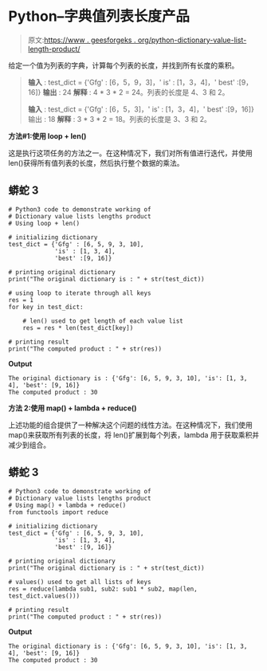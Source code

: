 # Python–字典值列表长度产品

> 原文:[https://www . geesforgeks . org/python-dictionary-value-list-length-product/](https://www.geeksforgeeks.org/python-dictionary-value-lists-lengths-product/)

给定一个值为列表的字典，计算每个列表的长度，并找到所有长度的乘积。

> **输入** : test_dict = {'Gfg' : [6，5，9，3]，' is' : [1，3，4]，' best' :[9，16]}
> **输出** : 24
> **解释** : 4 * 3 * 2 = 24。列表的长度是 4、3 和 2。
> 
> **输入** : test_dict = {'Gfg' : [6，5，3]，' is' : [1，3，4]，' best' :[9，16]}
> 输出 : 18
> **解释** : 3 * 3 * 2 = 18。列表的长度是 3、3 和 2。

**方法#1:使用 loop + len()**

这是执行这项任务的方法之一。在这种情况下，我们对所有值进行迭代，并使用 len()获得所有值列表的长度，然后执行整个数据的乘法。

## 蟒蛇 3

```
# Python3 code to demonstrate working of 
# Dictionary value lists lengths product
# Using loop + len()

# initializing dictionary
test_dict = {'Gfg' : [6, 5, 9, 3, 10],
             'is' : [1, 3, 4], 
             'best' :[9, 16]}

# printing original dictionary
print("The original dictionary is : " + str(test_dict))

# using loop to iterate through all keys 
res = 1
for key in test_dict:

    # len() used to get length of each value list
    res = res * len(test_dict[key])    

# printing result 
print("The computed product : " + str(res)) 
```

**Output**

```
The original dictionary is : {'Gfg': [6, 5, 9, 3, 10], 'is': [1, 3, 4], 'best': [9, 16]}
The computed product : 30

```

**方法 2:使用 map() + lambda + reduce()**

上述功能的组合提供了一种解决这个问题的线性方法。在这种情况下，我们使用 map()来获取所有列表的长度，将 len()扩展到每个列表，lambda 用于获取乘积并减少到组合。

## 蟒蛇 3

```
# Python3 code to demonstrate working of 
# Dictionary value lists lengths product
# Using map() + lambda + reduce() 
from functools import reduce

# initializing dictionary
test_dict = {'Gfg' : [6, 5, 9, 3, 10],
             'is' : [1, 3, 4], 
             'best' :[9, 16]}

# printing original dictionary
print("The original dictionary is : " + str(test_dict))

# values() used to get all lists of keys
res = reduce(lambda sub1, sub2: sub1 * sub2, map(len, test_dict.values()))

# printing result 
print("The computed product : " + str(res)) 
```

**Output**

```
The original dictionary is : {'Gfg': [6, 5, 9, 3, 10], 'is': [1, 3, 4], 'best': [9, 16]}
The computed product : 30

```